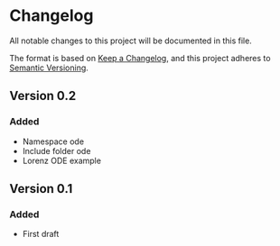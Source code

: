 # Changelog
All notable changes to this project will be documented in this file.
 
The format is based on [Keep a Changelog](https://keepachangelog.com/en/1.0.0/),
and this project adheres to [Semantic Versioning](https://semver.org/spec/v2.0.0.html).

## Version 0.2

### Added
- Namespace ode
- Include folder ode
- Lorenz ODE example

## Version 0.1

### Added
- First draft
